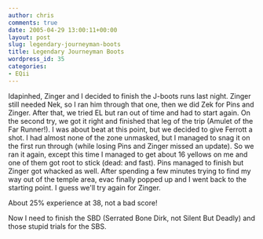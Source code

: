 ```yaml
---
author: chris
comments: true
date: 2005-04-29 13:00:11+00:00
layout: post
slug: legendary-journeyman-boots
title: Legendary Journeyman Boots
wordpress_id: 35
categories:
- EQii
---
```


Idapinhed, Zinger and I decided to finish the J-boots runs last night. Zinger still needed Nek, so I ran him through that one, then we did Zek for Pins and Zinger. After that, we tried EL but ran out of time and had to start again. On the second try, we got it right and finished that leg of the trip (Amulet of the Far Runner!). I was about beat at this point, but we decided to give Ferrott a shot. I had almost none of the zone unmasked, but I managed to snag it on the first run through (while losing Pins and Zinger missed an update). So we ran it again, except this time I managed to get about 16 yellows on me and one of them got root to stick (dead: and fast). Pins managed to finish but Zinger got whacked as well. After spending a few minutes trying to find my way out of the temple area, evac finally popped up and I went back to the starting point. I guess we'll try again for Zinger.

About 25% experience at 38, not a bad score!

Now I need to finish the SBD (Serrated Bone Dirk, not Silent But Deadly) and those stupid trials for the SBS.

